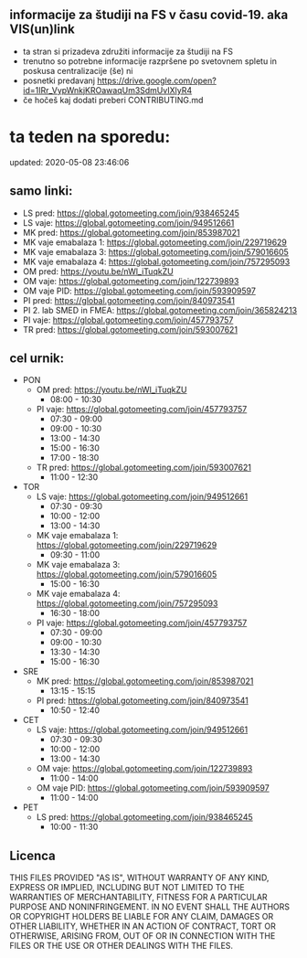 ## informacije za študiji na FS v času covid-19. aka VIS(un)link
- ta stran si prizadeva združiti informacije za študiji na FS
- trenutno so potrebne informacije razpršene po svetovnem spletu in poskusa centralizacije (še) ni
- posnetki predavanj https://drive.google.com/open?id=1IRr_VypWnkjKROawaqUm3SdmUvIXlyR4
- če hočeš kaj dodati preberi CONTRIBUTING.md
# ta teden na sporedu:
updated: 2020-05-08 23:46:06

## samo linki:
- LS pred: https://global.gotomeeting.com/join/938465245
- LS vaje: https://global.gotomeeting.com/join/949512661
- MK pred: https://global.gotomeeting.com/join/853987021
- MK vaje emabalaza 1: https://global.gotomeeting.com/join/229719629
- MK vaje emabalaza 3: https://global.gotomeeting.com/join/579016605
- MK vaje emabalaza 4: https://global.gotomeeting.com/join/757295093
- OM pred: https://youtu.be/nWl_iTuqkZU
- OM vaje: https://global.gotomeeting.com/join/122739893
- OM vaje PID: https://global.gotomeeting.com/join/593909597
- PI pred: https://global.gotomeeting.com/join/840973541
- PI 2. lab SMED in FMEA: https://global.gotomeeting.com/join/365824213
- PI vaje: https://global.gotomeeting.com/join/457793757
- TR pred: https://global.gotomeeting.com/join/593007621

## cel urnik:
- PON
	- OM pred: https://youtu.be/nWl_iTuqkZU
		- 08:00 - 10:30
	- PI vaje: https://global.gotomeeting.com/join/457793757
		- 07:30 - 09:00
		- 09:00 - 10:30
		- 13:00 - 14:30
		- 15:00 - 16:30
		- 17:00 - 18:30
	- TR pred: https://global.gotomeeting.com/join/593007621
		- 11:00 - 12:30
- TOR
	- LS vaje: https://global.gotomeeting.com/join/949512661
		- 07:30 - 09:30
		- 10:00 - 12:00
		- 13:00 - 14:30
	- MK vaje emabalaza 1: https://global.gotomeeting.com/join/229719629
		- 09:30 - 11:00
	- MK vaje emabalaza 3: https://global.gotomeeting.com/join/579016605
		- 15:00 - 16:30
	- MK vaje emabalaza 4: https://global.gotomeeting.com/join/757295093
		- 16:30 - 18:00
	- PI vaje: https://global.gotomeeting.com/join/457793757
		- 07:30 - 09:00
		- 09:00 - 10:30
		- 13:30 - 14:30
		- 15:00 - 16:30
- SRE
	- MK pred: https://global.gotomeeting.com/join/853987021
		- 13:15 - 15:15
	- PI pred: https://global.gotomeeting.com/join/840973541
		- 10:50 - 12:40
- CET
	- LS vaje: https://global.gotomeeting.com/join/949512661
		- 07:30 - 09:30
		- 10:00 - 12:00
		- 13:00 - 14:30
	- OM vaje: https://global.gotomeeting.com/join/122739893
		- 11:00 - 14:00
	- OM vaje PID: https://global.gotomeeting.com/join/593909597
		- 11:00 - 14:00
- PET
	- LS pred: https://global.gotomeeting.com/join/938465245
		- 10:00 - 11:30

## Licenca
THIS FILES PROVIDED "AS IS", WITHOUT WARRANTY OF ANY KIND, EXPRESS OR
IMPLIED, INCLUDING BUT NOT LIMITED TO THE WARRANTIES OF MERCHANTABILITY,
FITNESS FOR A PARTICULAR PURPOSE AND NONINFRINGEMENT. IN NO EVENT SHALL THE
AUTHORS OR COPYRIGHT HOLDERS BE LIABLE FOR ANY CLAIM, DAMAGES OR OTHER
LIABILITY, WHETHER IN AN ACTION OF CONTRACT, TORT OR OTHERWISE, ARISING FROM,
OUT OF OR IN CONNECTION WITH THE FILES OR THE USE OR OTHER DEALINGS WITH THE FILES.
